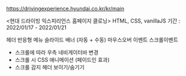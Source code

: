 https://drivingexperience.hyundai.co.kr/kr/main

<현대 드라이빙 익스피리언스 홈페이지 클로닝>
HTML, CSS, vanillaJS
기간 : 2022/01/17 - 2022/01/21


헤더 반응형 메뉴
슬라이드 배너 (자동 + 수동)
마우스오버 이벤트
스크롤이벤트
- 스크롤에 따라 우측 네비게이터바 변경
- 스크롤 시 CSS 애니메이션 (페이드인 효과)
- 스크롤 감지 헤더 보이기/숨기기
